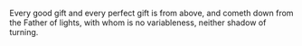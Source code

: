 Every good gift and every perfect gift is from above, and cometh down from the Father of lights, with whom is no variableness, neither shadow of turning.
